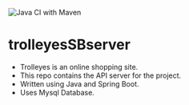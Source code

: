 ![Java CI with Maven](https://github.com/rafaelaznar/trolleyesSBserver/workflows/Java%20CI%20with%20Maven/badge.svg?branch=main)

# trolleyesSBserver

* Trolleyes is an online shopping site. 
* This repo contains the API server for the project.
* Written using Java and Spring Boot.
* Uses Mysql Database.
